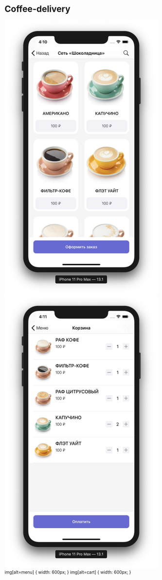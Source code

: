 # Coffee-delivery

![menu](Images/menu.png)
![cart](Images/cart.png)
img[alt=menu] { width: 600px; }
img[alt=cart] { width: 600px; }